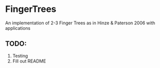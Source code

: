 # FingerTrees
An implementation of 2-3 Finger Trees as in Hinze &amp; Paterson 2006 with applications

## TODO:

1. Testing
2. Fill out README
